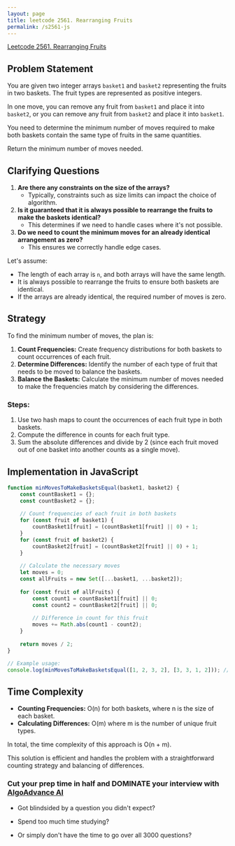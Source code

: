 ```yaml
---
layout: page
title: leetcode 2561. Rearranging Fruits
permalink: /s2561-js
---
```

[Leetcode 2561. Rearranging Fruits](https://algoadvance.github.io/algoadvance/l2561)
## Problem Statement

You are given two integer arrays `basket1` and `basket2` representing the fruits in two baskets. The fruit types are represented as positive integers.

In one move, you can remove any fruit from `basket1` and place it into `basket2`, or you can remove any fruit from `basket2` and place it into `basket1`.

You need to determine the minimum number of moves required to make both baskets contain the same type of fruits in the same quantities.

Return the minimum number of moves needed.

## Clarifying Questions

1. **Are there any constraints on the size of the arrays?**
   - Typically, constraints such as size limits can impact the choice of algorithm.
2. **Is it guaranteed that it is always possible to rearrange the fruits to make the baskets identical?**
   - This determines if we need to handle cases where it's not possible.
3. **Do we need to count the minimum moves for an already identical arrangement as zero?**
   - This ensures we correctly handle edge cases.

Let's assume:
- The length of each array is `n`, and both arrays will have the same length.
- It is always possible to rearrange the fruits to ensure both baskets are identical.
- If the arrays are already identical, the required number of moves is zero.

## Strategy

To find the minimum number of moves, the plan is:

1. **Count Frequencies:** Create frequency distributions for both baskets to count occurrences of each fruit.
2. **Determine Differences:** Identify the number of each type of fruit that needs to be moved to balance the baskets.
3. **Balance the Baskets:** Calculate the minimum number of moves needed to make the frequencies match by considering the differences.

### Steps:

1. Use two hash maps to count the occurrences of each fruit type in both baskets.
2. Compute the difference in counts for each fruit type.
3. Sum the absolute differences and divide by 2 (since each fruit moved out of one basket into another counts as a single move).

## Implementation in JavaScript

```javascript
function minMovesToMakeBasketsEqual(basket1, basket2) {
    const countBasket1 = {};
    const countBasket2 = {};
    
    // Count frequencies of each fruit in both baskets
    for (const fruit of basket1) {
        countBasket1[fruit] = (countBasket1[fruit] || 0) + 1;
    }
    for (const fruit of basket2) {
        countBasket2[fruit] = (countBasket2[fruit] || 0) + 1;
    }
    
    // Calculate the necessary moves
    let moves = 0;
    const allFruits = new Set([...basket1, ...basket2]);
    
    for (const fruit of allFruits) {
        const count1 = countBasket1[fruit] || 0;
        const count2 = countBasket2[fruit] || 0;
        
        // Difference in count for this fruit
        moves += Math.abs(count1 - count2);
    }
    
    return moves / 2;
}

// Example usage:
console.log(minMovesToMakeBasketsEqual([1, 2, 3, 2], [3, 3, 1, 2])); // Output: 1
```

## Time Complexity

- **Counting Frequencies:** O(n) for both baskets, where n is the size of each basket.
- **Calculating Differences:** O(m) where m is the number of unique fruit types.

In total, the time complexity of this approach is O(n + m).

This solution is efficient and handles the problem with a straightforward counting strategy and balancing of differences.


### Cut your prep time in half and DOMINATE your interview with [AlgoAdvance AI](https://algoAdvance.com)

- Got blindsided by a question you didn't expect?

- Spend too much time studying?

- Or simply don't have the time to go over all 3000 questions?

